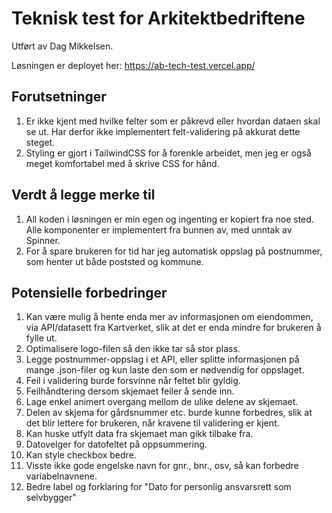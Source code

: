 # Teknisk test for Arkitektbedriftene

Utført av Dag Mikkelsen.

Løsningen er deployet her: https://ab-tech-test.vercel.app/

## Forutsetninger

1. Er ikke kjent med hvilke felter som er påkrevd eller hvordan dataen skal se ut. Har derfor ikke implementert felt-validering på akkurat dette steget.
1. Styling er gjort i TailwindCSS for å forenkle arbeidet, men jeg er også meget komfortabel med å skrive CSS for hånd.

## Verdt å legge merke til

1. All koden i løsningen er min egen og ingenting er kopiert fra noe sted. Alle komponenter er implementert fra bunnen av, med unntak av Spinner.
1. For å spare brukeren for tid har jeg automatisk oppslag på postnummer, som henter ut både poststed og kommune.

## Potensielle forbedringer

1. Kan være mulig å hente enda mer av informasjonen om eiendommen, via API/datasett fra Kartverket, slik at det er enda mindre for brukeren å fylle ut.
1. Optimalisere logo-filen så den ikke tar så stor plass.
1. Legge postnummer-oppslag i et API, eller splitte informasjonen på mange .json-filer og kun laste den som er nødvendig for oppslaget.
1. Feil i validering burde forsvinne når feltet blir gyldig.
1. Feilhåndtering dersom skjemaet feiler å sende inn.
1. Lage enkel animert overgang mellom de ulike delene av skjemaet.
1. Delen av skjema for gårdsnummer etc. burde kunne forbedres, slik at det blir lettere for brukeren, når kravene til validering er kjent.
1. Kan huske utfylt data fra skjemaet man gikk tilbake fra.
1. Datovelger for datofeltet på oppsummering.
1. Kan style checkbox bedre.
1. Visste ikke gode engelske navn for gnr., bnr., osv, så kan forbedre variabelnavnene.
1. Bedre label og forklaring for "Dato for personlig ansvarsrett som selvbygger"
